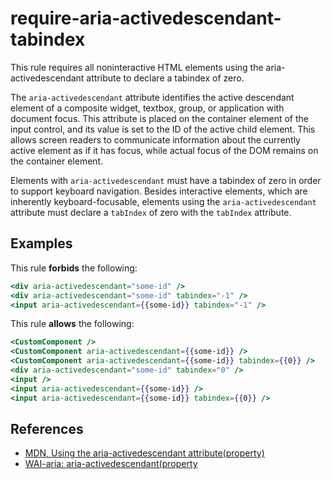 # require-aria-activedescendant-tabindex

This rule requires all noninteractive HTML elements using the aria-activedescendant attribute to declare a tabindex of zero.

The `aria-activedescendant` attribute identifies the active descendant element of a composite widget, textbox, group, or application with document focus. This attribute is placed on the container element of the input control, and its value is set to the ID of the active child element. This allows screen readers to communicate information about the currently active element as if it has focus, while actual focus of the DOM remains on the container element.

Elements with `aria-activedescendant` must have a tabindex of zero in order to support keyboard navigation. Besides interactive elements, which are inherently keyboard-focusable, elements using the `aria-activedescendant` attribute must declare a `tabIndex` of zero with the `tabIndex` attribute.

## Examples

This rule **forbids** the following:

```hbs
<div aria-activedescendant="some-id" />
<div aria-activedescendant="some-id" tabindex="-1" />
<input aria-activedescendant={{some-id}} tabindex="-1" />
```

This rule **allows** the following:

```hbs
<CustomComponent />
<CustomComponent aria-activedescendant={{some-id}} />
<CustomComponent aria-activedescendant={{some-id}} tabindex={{0}} />
<div aria-activedescendant="some-id" tabindex="0" />
<input />
<input aria-activedescendant={{some-id}} />
<input aria-activedescendant={{some-id}} tabindex={{0}} />
```

## References

- [MDN, Using the aria-activedescendant attribute(property)](https://developer.mozilla.org/en-US/docs/Web/Accessibility/ARIA/ARIA_Techniques/Using_the_aria-activedescendant_attribute)
- [WAI-aria: aria-activedescendant(property](https://www.digitala11y.com/aria-activedescendant-properties/)
